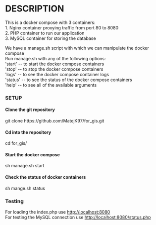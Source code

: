 <h1>DESCRIPTION</h1>
<p>
  This is a docker compose with 3 containers: <br>
    1. Nginx container proxying traffic from port 80 to 8080 <br>
    2. PHP container to run our application <br>
    3. MySQL container for storing the database <br>
</p> 

<p>
  We have a manage.sh script with which we can manipulate the docker compose <br>
  Run manage.sh with any of the following options: <br>
        'start' -- to start the docker compose containers <br>
        'stop' -- to stop the docker compose containers <br>
        'logs' -- to see the docker compose container logs <br>
        'status' -- to see the status of the docker compose containers <br>
        'help' -- to see all of the available arguments <br>
</p>

<h3>SETUP</h3>
<h4>Clone the git repository</h4>
<p>git clone https://github.com/MatejK97/for_gis.git</p>
<h4>Cd into the repository</h4>
<p>cd for_gis/</p>
<h4>Start the docker compose</h4>
<p>sh manage.sh start</p>
<h4>Check the status of docker containers</h4>
<p>sh mange.sh status</p>

<h3>Testing</h3>
<p>For loading the index.php use <a href="http://localhost:8080"> http://localhost:8080 </a><br>
  For testing the MySQL connection use <a href="http://localhost:8080/status.php"> http://localhost:8080/status.php </a>
</p>
